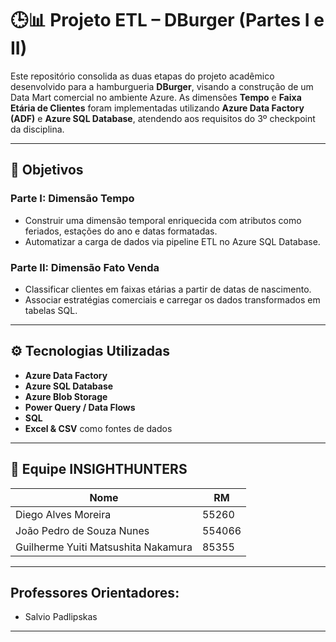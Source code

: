 # 🕒📊 Projeto ETL – DBurger (Partes I e II)

Este repositório consolida as duas etapas do projeto acadêmico desenvolvido para a hamburgueria **DBurger**, visando a construção de um Data Mart comercial no ambiente Azure. As dimensões **Tempo** e **Faixa Etária de Clientes** foram implementadas utilizando **Azure Data Factory (ADF)** e **Azure SQL Database**, atendendo aos requisitos do 3º checkpoint da disciplina.

---

## 📌 Objetivos

### Parte I: Dimensão Tempo
- Construir uma dimensão temporal enriquecida com atributos como feriados, estações do ano e datas formatadas.
- Automatizar a carga de dados via pipeline ETL no Azure SQL Database.

### Parte II: Dimensão Fato Venda
- Classificar clientes em faixas etárias a partir de datas de nascimento.
- Associar estratégias comerciais e carregar os dados transformados em tabelas SQL.


---

## ⚙️ Tecnologias Utilizadas

- **Azure Data Factory**  
- **Azure SQL Database**  
- **Azure Blob Storage**  
- **Power Query / Data Flows**  
- **SQL**  
- **Excel & CSV** como fontes de dados  

---

## 👥 Equipe INSIGHTHUNTERS

| Nome                                      | RM     |
| ----------------------------------------- | ------ |
| Diego Alves Moreira                       | 55260  |
| João Pedro de Souza Nunes                 | 554066 |
| Guilherme Yuiti Matsushita Nakamura       | 85355  |

---

## **Professores Orientadores:**  
- Salvio Padlipskas  

---